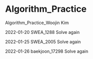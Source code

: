 # Algorithm_Practice
Algorithm_Practice_Woojin Kim

  
2022-01-20  SWEA_1288 Solve again

2022-01-25  SWEA_2005 Solve again

2022-01-26  baekjoon_17298 Solve again
